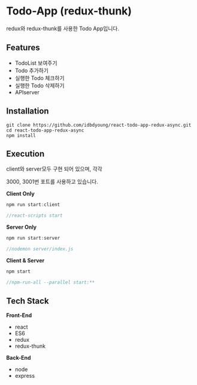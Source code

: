 # Todo-App (redux-thunk)


redux와 redux-thunk를 사용한 Todo App입니다.

## Features


- TodoList 보여주기
- Todo 추가하기
- 실행한 Todo 체크하기
- 실행한 Todo 삭제하기
- APIserver

## I**nstallation**


```
git clone https://github.com/idbdyoung/react-todo-app-redux-async.git
cd react-todo-app-redux-async
npm install
```

## Execution


client와 server모두 구현 되어 있으며, 각각

3000, 3001번 포트를 사용하고 있습니다.

**Client Only**

```jsx
npm run start:client

//react-scripts start
```

**Server Only**

```jsx
npm run start:server

//nodemon server/index.js
```

**Client & Server**

```jsx
npm start

//npm-run-all --parallel start:**
```

## Tech Stack


**Front-End**

- react
- ES6
- redux
- redux-thunk

**Back-End**

- node
- express